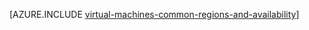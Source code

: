 <properties
    pageTitle="Regions and availability for Windows VMs | Azure"
    description="Learn about the regions and availability features for running Windows virtual machines in Azure"
    services="virtual-machines-windows"
    documentationcenter=""
    author="iainfoulds"
    manager="timlt"
    editor="" />
<tags
    ms.assetid="dab44d62-d4b1-43ac-b40f-8fd8818e075b"
    ms.service="virtual-machines-windows"
    ms.devlang="na"
    ms.topic="article"
    ms.tgt_pltfrm="vm-windows"
    ms.workload="infrastructure-services"
    ms.date="10/10/2016"
    wacn.date=""
    ms.author="iainfou" />

[AZURE.INCLUDE [virtual-machines-common-regions-and-availability](../../includes/virtual-machines-common-regions-and-availability.md)]

